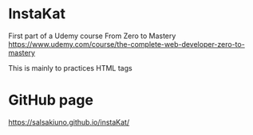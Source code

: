 # InstaKat

First part of a Udemy course From Zero to Mastery https://www.udemy.com/course/the-complete-web-developer-zero-to-mastery

This is mainly to practices HTML tags

# GitHub page

 https://salsakiuno.github.io/instaKat/
